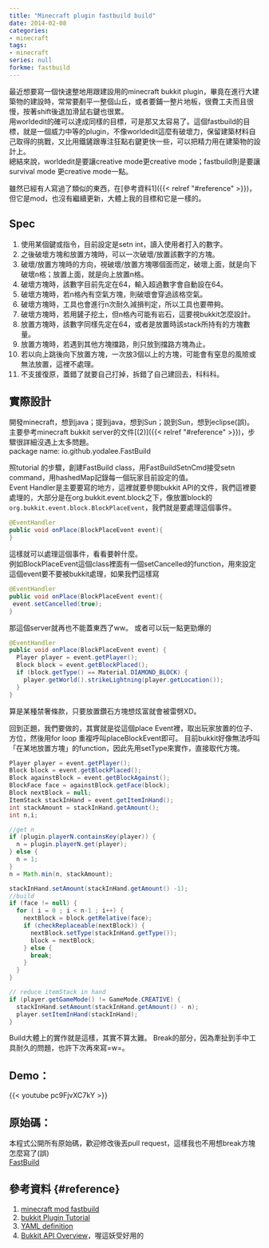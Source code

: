 ```yaml
---
title: "Minecraft plugin fastbuild build"
date: 2014-02-08
categories:
- minecraft
tags:
- minecraft
series: null
forkme: fastbuild
---
```


最近想要寫一個快速整地用跟建設用的minecraft bukkit plugin，畢竟在進行大建築物的建設時，常常要剷平一整個山丘，或者要鋪一整片地板，很費工夫而且很慢，按著shift後退加滑鼠右鍵也很累。  
用worldedit的確可以達成同樣的目標，可是那又太容易了。這個fastbuild的目標，就是一個威力中等的plugin，不像worldedit這麼有破壞力，保留建築材料自己取得的挑戰，又比用鐵鏟跟專注狂點右鍵更快一些，可以把精力用在建築物的設計上。  
總結來說，worldedit是要讓creative mode更creative mode；fastbuild則是要讓survival mode 更creative mode一點。  
<!--more-->
雖然已經有人寫過了類似的東西，在[參考資料1]({{< relref "#reference" >}})，但它是mod，也沒有繼續更新，大體上我的目標和它是一樣的。  

## Spec

1. 使用某個鍵或指令，目前設定是setn int，讀入使用者打入的數字。  
2. 之後破壞方塊和放置方塊時，可以一次破壞/放置該數字的方塊。  
3. 破壞/放置方塊時的方向，視破壞/放置方塊哪個面而定，破壞上面，就是向下破壞n格；放置上面，就是向上放置n格。  
4. 破壞方塊時，該數字目前先定在64，輸入超過數字會自動設在64。  
5. 破壞方塊時，若n格內有空氣方塊，則破壞會穿過該格空氣。  
6. 破壞方塊時，工具也會進行n次耐久減損判定，所以工具也要帶夠。  
7. 破壞方塊時，若用鏟子挖土，但n格內可能有岩石，這要視bukkit怎麼設計。  
8. 放置方塊時，該數字同樣先定在64，或者是放置時該stack所持有的方塊數量。  
9. 放置方塊時，若遇到其他方塊擋路，則只放到擋路方塊為止。  
10. 若以向上跳後向下放置方塊，一次放3個以上的方塊，可能會有窒息的風險或無法放置，這裡不處理。  
11. 不支援復原，蓋錯了就要自己打掉，拆錯了自己建回去，科科科。  

## 實際設計

開發minecraft，想到java；提到java，想到Sun；說到Sun，想到eclipse(誤)。 主要參考minecraft bukkit server的文件[(2)]({{< relref "#reference" >}})，步驟很詳細沒遇上太多問題。  
package name: io.github.yodalee.FastBuild  

照tutorial 的步驟，創建FastBuild class，用FastBuildSetnCmd接受setn command，用hashedMap記錄每一個玩家目前設定的值。  
Event Handler是主要要寫的地方，這裡就要參閱bukkit API的文件，我們這裡要處理的，大部分是在org.bukkit.event.block之下，像放置block的`org.bukkit.event.block.BlockPlaceEvent`，我們就是要處理這個事件。  

```java
@EventHandler
public void onPlace(BlockPlaceEvent event){
}
```
這樣就可以處理這個事件，看看要幹什麼。  
例如BlockPlaceEvent這個class裡面有一個setCancelled的function，用來設定這個event要不要被bukkit處理，如果我們這樣寫  
```java
@EventHandler
public void onPlace(BlockPlaceEvent event){
 event.setCancelled(true);
}
```
那這個server就再也不能蓋東西了ww。 或者可以玩一點更勁爆的  
```java
@EventHandler
public void onPlace(BlockPlaceEvent event) {
  Player player = event.getPlayer();
  Block block = event.getBlockPlaced();
  if (block.getType() == Material.DIAMOND_BLOCK) {
    player.getWorld().strikeLightning(player.getLocation());
  }
}
```
算是某種禁奢條款，只要放置鑽石方塊想炫富就會被雷劈XD。  

回到正題，我們要做的，其實就是從這個place Event裡，取出玩家放置的位子、方位，然後用for loop 重複呼叫placeBlockEvent即可。 目前bukkit好像無法呼叫「在某地放置方塊」的function，因此先用setType來實作，直接取代方塊。  
```java
Player player = event.getPlayer();
Block block = event.getBlockPlaced();
Block againstBlock = event.getBlockAgainst();
BlockFace face = againstBlock.getFace(block);
Block nextBlock = null;
ItemStack stackInHand = event.getItemInHand();
int stackAmount = stackInHand.getAmount();
int n,i;

//get n
if (plugin.playerN.containsKey(player)) {
  n = plugin.playerN.get(player);
} else {
  n = 1;
}
n = Math.min(n, stackAmount);

stackInHand.setAmount(stackInHand.getAmount() -1);
//build
if (face != null) {
  for ( i = 0 ; i < n-1 ; i++) {
    nextBlock = block.getRelative(face);
    if (checkReplaceable(nextBlock)) {
      nextBlock.setType(stackInHand.getType());
      block = nextBlock;
    } else {
      break;
    }
  }
}

// reduce itemStack in hand
if (player.getGameMode() != GameMode.CREATIVE) {
  stackInHand.setAmount(stackInHand.getAmount() - n);
  player.setItemInHand(stackInHand);
}
```
Build大體上的實作就是這樣，其實不算太難。 Break的部分，因為牽扯到手中工具耐久的問題，也許下次再來寫=w=。  

## Demo：
{{< youtube pc9FjvXC7kY >}}

## 原始碼：
本程式公開所有原始碼，歡迎修改後丟pull request，這樣我也不用想break方塊怎麼寫了(誤)  
[FastBuild](https://github.com/lc85301/FastBuild)

## 參考資料 {#reference}

1. [minecraft mod fastbuild](http://www.youtube.com/watch?v=yT5zaBC9O_U)  
2. [bukkit Plugin Tutorial](http://wiki.bukkit.org/Portal:Developers)  
3. [YAML definition](http://wiki.bukkit.org/Plugin\_YAML)
4. [Bukkit API Overview](http://jd.bukkit.org/)，喔這妖受好用的  